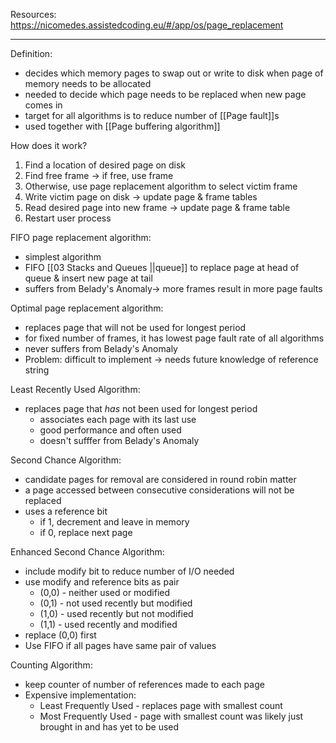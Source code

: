 Resources:
https://nicomedes.assistedcoding.eu/#/app/os/page_replacement

-------
Definition:
- decides which memory pages to swap out or write to disk when page of memory needs to be allocated
- needed to decide which page needs to be replaced when new page comes in
- target for all algorithms is to reduce number of [[Page fault]]s
- used together with [[Page buffering algorithm]]

How does it work?
1. Find a location of desired page on disk
2. Find free frame -> if free, use frame
3. Otherwise, use page replacement algorithm to select victim frame
4. Write victim page on disk -> update page & frame tables
5. Read desired page into new frame -> update page & frame table
6. Restart user process

FIFO page replacement algorithm:
- simplest algorithm
- FIFO [[03 Stacks and Queues ||queue]] to replace page at head of queue & insert new page at tail
- suffers from Belady's Anomaly-> more frames result in more page faults

Optimal page replacement algorithm:
- replaces page that will not be used for longest period
- for fixed number of frames, it has lowest page fault rate of all algorithms
- never suffers from Belady's Anomaly
- Problem: difficult to implement -> needs future knowledge of reference string

Least Recently Used Algorithm:
- replaces page that *has* not been used for longest period
	- associates each page with its last use
	- good performance and often used
	- doesn't sufffer from Belady's Anomaly

Second Chance Algorithm:
- candidate pages for removal are considered in round robin matter
- a page accessed between consecutive considerations will not be replaced
- uses a reference bit
	- if 1, decrement and leave in memory
	- if 0, replace next page

Enhanced Second Chance Algorithm:
- include modify bit to reduce number of I/O needed
- use modify and reference bits as pair 
	- (0,0) - neither used or modified
	- (0,1) - not used recently but modified
	- (1,0) - used recently but not modified
	- (1,1) - used recently and modified
- replace (0,0) first
- Use FIFO if all pages have same pair of values

Counting Algorithm:
- keep counter of number of references made to each page
- Expensive implementation:
	- Least Frequently Used - replaces page with smallest count
	- Most Frequently Used - page with smallest count was likely just brought in and has yet to be used
